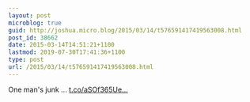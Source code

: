 ```yaml
---
layout: post
microblog: true
guid: http://joshua.micro.blog/2015/03/14/t576591417419563008.html
post_id: 38662
date: 2015-03-14T14:51:21+1100
lastmod: 2019-07-30T17:41:36+1100
type: post
url: /2015/03/14/t576591417419563008.html
---
```

One man's junk ... [t.co/aSOf365Ue...](http://t.co/aSOf365Uem)
